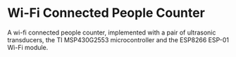 # Wi-Fi Connected People Counter

A wi-fi connected people counter, implemented with a pair of ultrasonic transducers, the TI MSP430G2553 microcontroller and the ESP8266 ESP-01 Wi-Fi module. 
